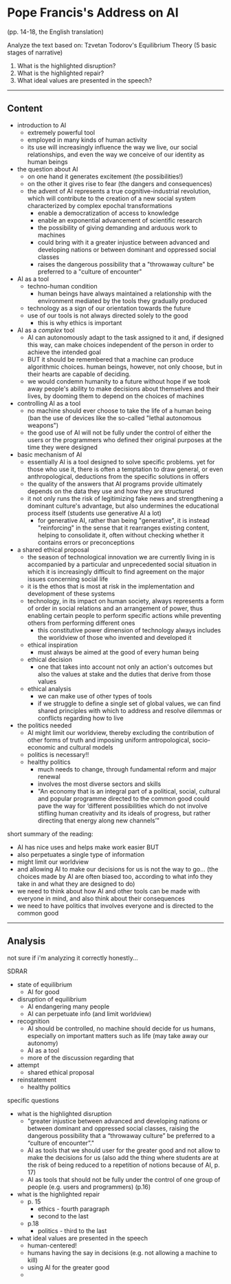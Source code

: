 # Pope Francis's Address on AI

(pp. 14-18, the English translation)

Analyze the text based on: Tzvetan Todorov's Equilibrium Theory (5 basic stages of narrative)

1. What is the highlighted disruption?
2.  What is the highlighted repair?
3. What ideal values are presented in the speech?

---

## Content

- introduction to AI
    - extremely powerful tool
    - employed in many kinds of human activity
    - its use will increasingly influence the way we live, our social relationships, and even the way we conceive of our identity as human beings
- the question about AI
    - on one hand it generates excitement (the possibilities!)
    - on the other it gives rise to fear (the dangers and consequences)
    - the advent of AI represents a true cognitive-industrial revolution, which will contribute to the creation of a new social system characterized by complex epochal transformations
        - enable a democratization of access to knowledge
        - enable an exponential advancement of scientific research
        - the possibility of giving demanding and arduous work to machines
        - could bring with it a greater injustice between advanced and developing nations or between dominant and oppressed social classes
        - raises the dangerous possibility that a "throwaway culture" be preferred to a "culture of encounter"
- AI as a tool
    - techno-human condition
        - human beings have always maintained a relationship with the environment mediated by the tools they gradually produced
    - technology as a sign of our orientation towards the future
    - use of our tools is not always directed solely to the good
        - this is why ethics is important
- AI as a *complex* tool
    - AI can autonomously adapt to the task assigned to it and, if designed this way, can make choices independent of the person in order to achieve the intended goal
    - BUT it should be remembered that a machine can produce algorithmic choices. human beings, however, not only choose, but in their hearts are capable of deciding.
    - we would condemn humanity to a future without hope if we took away people's ability to make decisions about themselves and their lives, by dooming them to depend on the choices of machines
- controlling AI as a tool
    - no machine should ever choose to take the life of a human being (ban the use of devices like the so-called "lethal autonomous weapons")
    - the good use of AI will not be fully under the control of either the users or the programmers who defined their original purposes at the time they were designed
- basic mechanism of AI
    - essentially AI is a tool designed to solve specific problems. yet for those who use it, there is often a temptation to draw general, or even anthropological, deductions from the specific solutions in offers
    - the quality of the answers that AI programs provide ultimately depends on the data they use and how they are structured
    - it not only runs the risk of legitimizing fake news and strengthening a dominant culture's advantage, but also undermines the educational process itself (students use generative AI a lot)
        - for generative AI, rather than being "generative", it is instead "reinforcing" in the sense that it rearranges existing content, helping to consolidate it, often without checking whether it contains errors or preconceptions
- a shared ethical proposal
    - the season of technological innovation we are currently living in is accompanied by a particular and unprecedented social situation in which it is increasingly difficult to find agreement on the major issues concerning social life
    - it is the ethos that is most at risk in the implementation and development of these systems
    - technology, in its impact on human society, always represents a form of order in social relations and an arrangement of power, thus enabling certain people to perform specific actions while preventing others from performing different ones
        - this constitutive power dimension of technology always includes the worldview of those who invented and developed it
    - ethical inspiration
        - must always be aimed at the good of every human being
    - ethical decision
        - one that takes into account not only an action's outcomes but also the values at stake and the duties that derive from those values
    - ethical analysis
        - we can make use of other types of tools
        - if we struggle to define a single set of global values, we can find shared principles with which to address and resolve dilemmas or conflicts regarding how to live
- the politics needed
    - AI might limit our worldview, thereby excluding the contribution of other forms of truth and imposing uniform antropological, socio-economic and cultural models
    - politics is necessary!!
    - healthy politics
        - much needs to change, through fundamental reform and major renewal
        - involves the most diverse sectors and skills
        - "An economy that is an integral part of a political, social, cultural and popular programme directed to the common good could pave the way for ‘different possibilities which do not involve stifling human creativity and its ideals of progress, but rather directing that energy along new channels’"

short summary of the reading:
- AI has nice uses and helps make work easier BUT
- also perpetuates a single type of information
- might limit our worldview
- and allowing AI to make our decisions for us is not the way to go... (the choices made by AI are often biased too, according to what info they take in and what they are designed to do)
- we need to think about how AI and other tools can be made with everyone in mind, and also think about their consequences
- we need to have politics that involves everyone and is directed to the common good

---

## Analysis

not sure if i'm analyzing it correctly honestly...

SDRAR

- state of equilibrium
    - AI for good
- disruption of equilibrium
    - AI endangering many people
    - AI can perpetuate info (and limit worldview)
- recognition
    - AI should be controlled, no machine should decide for us humans, especially on important matters such as life (may take away our autonomy)
    - AI as a tool
    - more of the discussion regarding that
- attempt
    - shared ethical proposal
- reinstatement
    - healthy politics

specific questions

- what is the highlighted disruption
    - "greater injustice between advanced and developing nations or between dominant and oppressed social classes, raising the dangerous possibility that a “throwaway culture” be preferred to a “culture of encounter”."
    - AI as tools that we should user for the greater good and not allow to make the decisions for us (also add the thing where students are at the risk of being reduced to a repetition of notions because of AI, p. 17)
    - AI as tools that should not be fully under the control of one group of people (e.g. users and programmers) (p.16)
- what is the highlighted repair
    - p. 15
        - ethics - fourth paragraph
        - second to the last
    - p.18
        - politics - third to the last
- what ideal values are presented in the speech
    - human-centered!
    - humans having the say in decisions (e.g. not allowing a machine to kill)
    - using AI for the greater good
    - 
